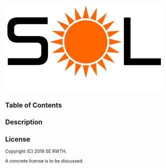 <div align="center">
    <img src="docs/media/images/logo.png" width="500"/>
</div>

## Table of Contents

## Description

## License
Copyright (C) 2019 SE RWTH.

A concrete license is to be discussed.